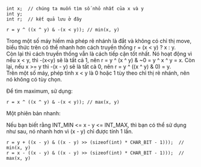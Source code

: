 ```
int x;  // chúng ta muốn tìm số nhỏ nhất của x và y
int y;
int r;  // kết quả lưu ở đây

r = y ^ ((x ^ y) & -(x < y)); // min(x, y)
```
Trong một số máy hiếm mà phép rẽ nhánh là đắt và không có chỉ thị move, biểu thức trên có thể nhanh hơn cách truyền thống r = (x < y) ? x : y.  
Còn lại thì cách truyền thống vẫn là cách tiếp cận tốt nhất. Nó hoạt động vì nếu x < y, thì -(x<y) sẽ là tất cả 1, nên r = y ^ (x ^ y) & ~0 = y ^ x ^ y = x. Còn lại, nếu x >= y thì -(x - y) sẽ là tất cả 0, nên r = y ^ ((x ^ y) & 0) = y.  
Trên một số máy, phép tính x < y là 0 hoặc 1 tùy theo chỉ thị rẽ nhánh, nên nó không có tùy chọn.

Để tìm maximum, sử dụng:
```
r = x ^ ((x ^ y) & -(x < y)); // max(x, y)
```
Một phiên bản nhanh:

Nếu bạn biết rằng INT_MIN <= x - y <= INT_MAX, thì bạn có thể sử dụng như sau, nó nhanh hơn vì (x - y) chỉ được tính 1 lần.
```
r = y + ((x - y) & ((x - y) >> (sizeof(int) * CHAR_BIT - 1)));  // min(x, y)
r = x - ((x - y) & ((x - y) >> (sizeof(int) * CHAR_BIT - 1)));  // max(x, y)
```
